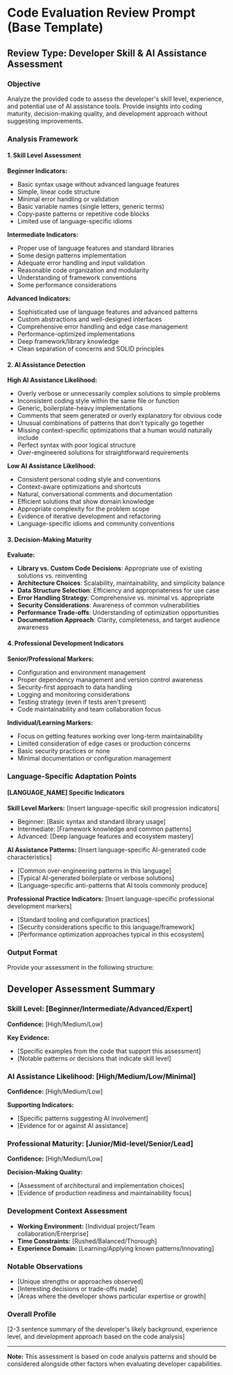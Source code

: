 # Code Evaluation Review Prompt (Base Template)

## Review Type: Developer Skill & AI Assistance Assessment

### Objective
Analyze the provided code to assess the developer's skill level, experience, and potential use of AI assistance tools. Provide insights into coding maturity, decision-making quality, and development approach without suggesting improvements.

### Analysis Framework

#### 1. Skill Level Assessment

**Beginner Indicators:**
- Basic syntax usage without advanced language features
- Simple, linear code structure
- Minimal error handling or validation
- Basic variable names (single letters, generic terms)
- Copy-paste patterns or repetitive code blocks
- Limited use of language-specific idioms

**Intermediate Indicators:**
- Proper use of language features and standard libraries
- Some design patterns implementation
- Adequate error handling and input validation
- Reasonable code organization and modularity
- Understanding of framework conventions
- Some performance considerations

**Advanced Indicators:**
- Sophisticated use of language features and advanced patterns
- Custom abstractions and well-designed interfaces
- Comprehensive error handling and edge case management
- Performance-optimized implementations
- Deep framework/library knowledge
- Clean separation of concerns and SOLID principles

#### 2. AI Assistance Detection

**High AI Assistance Likelihood:**
- Overly verbose or unnecessarily complex solutions to simple problems
- Inconsistent coding style within the same file or function
- Generic, boilerplate-heavy implementations
- Comments that seem generated or overly explanatory for obvious code
- Unusual combinations of patterns that don't typically go together
- Missing context-specific optimizations that a human would naturally include
- Perfect syntax with poor logical structure
- Over-engineered solutions for straightforward requirements

**Low AI Assistance Likelihood:**
- Consistent personal coding style and conventions
- Context-aware optimizations and shortcuts
- Natural, conversational comments and documentation
- Efficient solutions that show domain knowledge
- Appropriate complexity for the problem scope
- Evidence of iterative development and refactoring
- Language-specific idioms and community conventions

#### 3. Decision-Making Maturity

**Evaluate:**
- **Library vs. Custom Code Decisions**: Appropriate use of existing solutions vs. reinventing
- **Architecture Choices**: Scalability, maintainability, and simplicity balance
- **Data Structure Selection**: Efficiency and appropriateness for use case
- **Error Handling Strategy**: Comprehensive vs. minimal vs. appropriate
- **Security Considerations**: Awareness of common vulnerabilities
- **Performance Trade-offs**: Understanding of optimization opportunities
- **Documentation Approach**: Clarity, completeness, and target audience awareness

#### 4. Professional Development Indicators

**Senior/Professional Markers:**
- Configuration and environment management
- Proper dependency management and version control awareness
- Security-first approach to data handling
- Logging and monitoring considerations
- Testing strategy (even if tests aren't present)
- Code maintainability and team collaboration focus

**Individual/Learning Markers:**
- Focus on getting features working over long-term maintainability
- Limited consideration of edge cases or production concerns
- Basic security practices or none
- Minimal documentation or configuration management

### Language-Specific Adaptation Points

#### [LANGUAGE_NAME] Specific Indicators

**Skill Level Markers:**
[Insert language-specific skill progression indicators]
- Beginner: [Basic syntax and standard library usage]
- Intermediate: [Framework knowledge and common patterns]
- Advanced: [Deep language features and ecosystem mastery]

**AI Assistance Patterns:**
[Insert language-specific AI-generated code characteristics]
- [Common over-engineering patterns in this language]
- [Typical AI-generated boilerplate or verbose solutions]
- [Language-specific anti-patterns that AI tools commonly produce]

**Professional Practice Indicators:**
[Insert language-specific professional development markers]
- [Standard tooling and configuration practices]
- [Security considerations specific to this language/framework]
- [Performance optimization approaches typical in this ecosystem]

### Output Format

Provide your assessment in the following structure:

## Developer Assessment Summary

### Skill Level: [Beginner/Intermediate/Advanced/Expert]
**Confidence:** [High/Medium/Low]

**Key Evidence:**
- [Specific examples from the code that support this assessment]
- [Notable patterns or decisions that indicate skill level]

### AI Assistance Likelihood: [High/Medium/Low/Minimal]
**Confidence:** [High/Medium/Low]

**Supporting Indicators:**
- [Specific patterns suggesting AI involvement]
- [Evidence for or against AI assistance]

### Professional Maturity: [Junior/Mid-level/Senior/Lead]
**Confidence:** [High/Medium/Low]

**Decision-Making Quality:**
- [Assessment of architectural and implementation choices]
- [Evidence of production readiness and maintainability focus]

### Development Context Assessment
- **Working Environment:** [Individual project/Team collaboration/Enterprise]
- **Time Constraints:** [Rushed/Balanced/Thorough]
- **Experience Domain:** [Learning/Applying known patterns/Innovating]

### Notable Observations
- [Unique strengths or approaches observed]
- [Interesting decisions or trade-offs made]
- [Areas where the developer shows particular expertise or growth]

### Overall Profile
[2-3 sentence summary of the developer's likely background, experience level, and development approach based on the code analysis]

---

**Note:** This assessment is based on code analysis patterns and should be considered alongside other factors when evaluating developer capabilities.